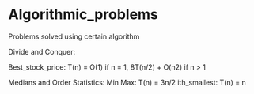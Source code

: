 Algorithmic_problems
====================

Problems solved using certain algorithm

Divide and Conquer:

Best_stock_price: T(n) = O(1) if n = 1, 
                         8T(n/2) + O(n2) if n > 1

Medians and Order Statistics:
Min Max: T(n) = 3n/2
ith_smallest: T(n) = n

